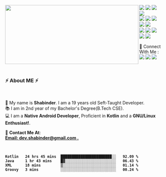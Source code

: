 <p>
  <img align="left" width="430" height="190" src="https://github-readme-stats.vercel.app/api?username=Shabinder&show_icons=true&hide_border=false&line_height=20&title_color=336791&icon_color=1b93c9&show_owner=true"/>
  <p >  
    <img src="https://img.shields.io/badge/-Kotlin-FA6400?style=flat-square&logo=kotlin&logoColor=white"/>
    <img src="https://img.shields.io/badge/-Java-EC4D37?style=flat-square&logo=java&logoColor=white"/>
    <img src="https://img.shields.io/badge/-Android%20Studio-42B883?style=flat-square&logo=Android&logoColor=white"/>
    <img src="https://img.shields.io/badge/-Firebase-F6820D?style=flat-square&logo=FireBase&logoColor=white"/><br/>
    <img src="https://img.shields.io/badge/-Github-181717?style=flat-square&logo=GitHub&logoColor=white"/>
    <img src="https://img.shields.io/badge/-Git-F44D27?style=flat-square&logo=Git&logoColor=white"/>
    <img src="https://img.shields.io/badge/-Slack-E01563?style=flat-square&logo=Slack&logoColor=white"/>
    <img src="https://img.shields.io/badge/-Spring-5e8d5a?style=flat-square&logo=Spring&logoColor=white"/>
    <img src="https://img.shields.io/badge/-HTML5-E34F26?style=flat-square&logo=HTML5&logoColor=white"/><br/>
    <img src="https://img.shields.io/badge/-CSS3-1572B6?style=flat-square&logo=CSS3&logoColor=white"/>
    <img src="https://img.shields.io/badge/-Manjaro-34BE5B?style=flat-square&logo=Manjaro&logoColor=white"/>
    <img src="https://img.shields.io/badge/-Debian-A80030?style=flat-square&logo=Debian&logoColor=white"/>
    <img src="https://img.shields.io/badge/-Postgresql-336791?style=flat-square&logo=Postgresql&logoColor=white"/>
    <!--<img src="https://img.shields.io/badge/-Google%20Cloud-4285F4?style=flat-square&logo=Google%20Cloud&logoColor=white"/>-->
    <img src="https://img.shields.io/badge/-Heroku-6762a6?style=flat-square&logo=heroku&logoColor=white"/>
  </p>
</p>
<p>
  📣 Connect With Me :<br/>
  <a href="mailto:dev.shabinder@gmail.com?subject=[GitHub]%20🔥%20Want%20To%20contact&body=Good%20Morning%20Shabinder%20..."><img src="https://img.shields.io/badge/e‑mail-D14836.svg?style=for-the-badge&logo=GMail&logoColor=white"/></a>
  <a href="https://instagram.com/mr.shabinder"><img src="https://img.shields.io/badge/instagram-E4405F.svg?style=for-the-badge&logo=instagram&logoColor=white"/></a>
  <a href="https://linkedin.com/in/shabinder"><img src="https://img.shields.io/badge/linkedin-0077B5.svg?style=for-the-badge&logo=linkedin&logoColor=white"/></a>
</p>
</br>
<h3>⚡️ About ME ⚡️</h3><br/>
<p>
  🧔 My name is <b>Shabinder</b>. I am a  19 years old Seft-Taught Developer.<br/>
  📚 I am in 2nd year of my Bachelor's Degree(B.Tech CSE).<br/>
  💻 I am a <b>Native Android Developer</b>, Proficient in <b>Kotlin</b> and a <b>GNU/Linux Enthusiast!</b>. <br/>
</p>
<p>
  🔗 <b>Contact Me At</b>: <br/>
  <b><a href="mailto:dev.shabinder@gmail.com">Email: </>dev.shabinder@gmail.com .</a></p><br/>
  
  <!--START_SECTION:waka-->
```text
Kotlin   24 hrs 45 mins  ███████████████████████░░   92.09 % 
Java     1 hr 43 mins    █▓░░░░░░░░░░░░░░░░░░░░░░░   06.43 % 
XML      18 mins         ▒░░░░░░░░░░░░░░░░░░░░░░░░   01.14 % 
Groovy   3 mins          ░░░░░░░░░░░░░░░░░░░░░░░░░   00.24 % 
```
<!--END_SECTION:waka-->
